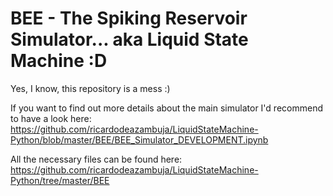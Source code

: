 # BEE - The Spiking Reservoir Simulator... aka Liquid State Machine :D

Yes, I know, this repository is a mess :)

If you want to find out more details about the main simulator I'd recommend to have a look here:  
https://github.com/ricardodeazambuja/LiquidStateMachine-Python/blob/master/BEE/BEE_Simulator_DEVELOPMENT.ipynb

All the necessary files can be found here:  
https://github.com/ricardodeazambuja/LiquidStateMachine-Python/tree/master/BEE
